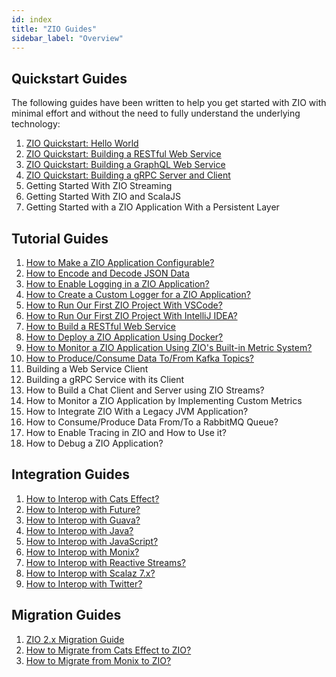 ```yaml
---
id: index
title: "ZIO Guides"
sidebar_label: "Overview"
---
```


## Quickstart Guides

The following guides have been written to help you get started with ZIO with minimal effort and without the need to fully understand the underlying technology:

1. [ZIO Quickstart: Hello World](quickstarts/hello-world.md)
2. [ZIO Quickstart: Building a RESTful Web Service](quickstarts/restful-webservice.md)
3. [ZIO Quickstart: Building a GraphQL Web Service](quickstarts/graphql-webservice.md)
4. [ZIO Quickstart: Building a gRPC Server and Client](https://scalapb.github.io/zio-grpc/docs/quickstart/)
5. Getting Started With ZIO Streaming
6. Getting Started With ZIO and ScalaJS
7. Getting Started with a ZIO Application With a Persistent Layer

## Tutorial Guides

1. [How to Make a ZIO Application Configurable?](tutorials/make-a-zio-application-configurable.md)
2. [How to Encode and Decode JSON Data](tutorials/encode-and-decode-json-data.md)
3. [How to Enable Logging in a ZIO Application?](tutorials/enable-logging-in-a-zio-application.md)
4. [How to Create a Custom Logger for a ZIO Application?](tutorials/create-custom-logger-for-a-zio-application.md)
5. [How to Run Our First ZIO Project With VSCode?](tutorials/run-our-first-zio-project-with-vscode.md)
6. [How to Run Our First ZIO Project With IntelliJ IDEA?](tutorials/running-our-first-zio-project-with-intellij-idea.md) 
7. [How to Build a RESTful Web Service](tutorials/build-a-restful-webservice.md)
8. [How to Deploy a ZIO Application Using Docker?](tutorials/deploy-a-zio-application-using-docker.md)
9. [How to Monitor a ZIO Application Using ZIO's Built-in Metric System?](tutorials/monitor-a-zio-application-using-zios-built-in-metric-system.md)
10. [How to Produce/Consume Data To/From Kafka Topics?](tutorials/produce-consume-data-to-from-kafka-topics.md)
11. Building a Web Service Client
12. Building a gRPC Service with its Client
13. How to Build a Chat Client and Server using ZIO Streams?
14. How to Monitor a ZIO Application by Implementing Custom Metrics
15. How to Integrate ZIO With a Legacy JVM Application?
16. How to Consume/Produce Data From/To a RabbitMQ Queue?
17. How to Enable Tracing in ZIO and How to Use it?
18. How to Debug a ZIO Application?

## Integration Guides

1. [How to Interop with Cats Effect?](interop/with-cats-effect.md)
2. [How to Interop with Future?](interop/with-future.md)
3. [How to Interop with Guava?](interop/with-guava.md)
4. [How to Interop with Java?](interop/with-java.md)
5. [How to Interop with JavaScript?](interop/with-javascript.md)
6. [How to Interop with Monix?](interop/with-monix.md)
7. [How to Interop with Reactive Streams?](interop/with-reactive-streams.md)
8. [How to Interop with Scalaz 7.x?](interop/with-scalaz-7x.md)
9. [How to Interop with Twitter?](interop/with-twitter.md)

## Migration Guides

1. [ZIO 2.x Migration Guide](migrate/migration-guide.md)
2. [How to Migrate from Cats Effect to ZIO?](migrate/from-cats-effect.md)
3. [How to Migrate from Monix to ZIO?](migrate/from-monix.md)
